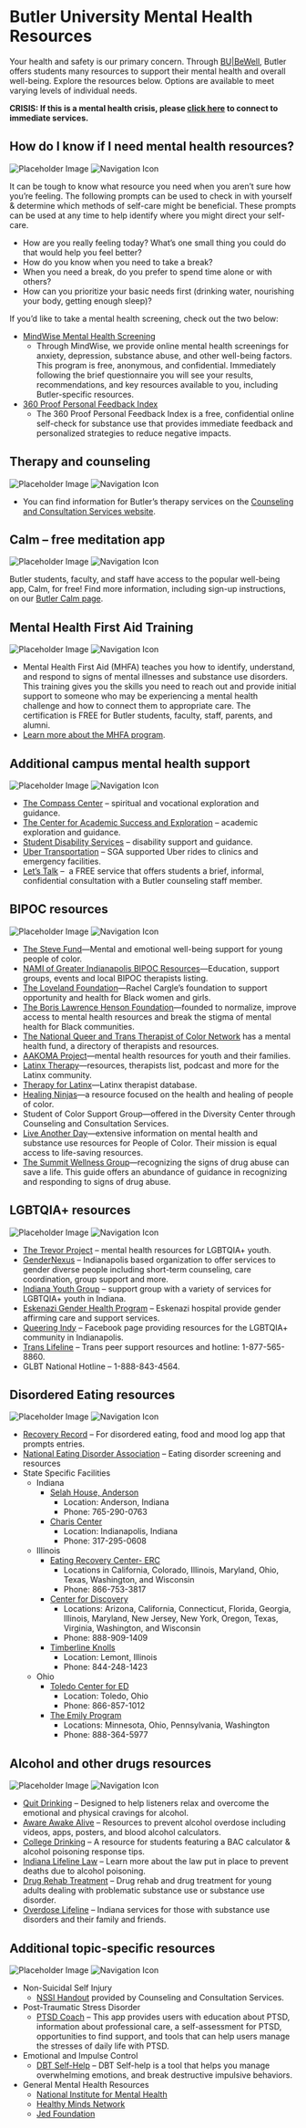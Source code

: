 # Butler University Mental Health Resources

Your health and safety is our primary concern. Through [BU|BeWell](http://2m4.kpp647.com/well-being/bubewell/ "BUBeWell"), Butler offers students many resources to support their mental health and overall well-being. Explore the resources below. Options are available to meet varying levels of individual needs.

**CRISIS: If this is a mental health crisis, please [click here](http://2m4.kpp647.com/well-being/counseling-services/crisis-services/) to connect to immediate services.**

## How do I know if I need mental health resources?

![Placeholder Image](http://2m4.kpp647.com/well-being/wp-content/themes/butler-www/assets/images/placeholder.svg)
![Navigation Icon](http://2m4.kpp647.com/well-being/wp-content/plugins/butler-acf-blocks-new/assets/images/nav_main_icon_open.png)

It can be tough to know what resource you need when you aren’t sure how you’re feeling. The following prompts can be used to check in with yourself & determine which methods of self-care might be beneficial. These prompts can be used at any time to help identify where you might direct your self-care.

-   How are you really feeling today? What’s one small thing you could do that would help you feel better?
-   How do you know when you need to take a break?
-   When you need a break, do you prefer to spend time alone or with others?
-   How can you prioritize your basic needs first (drinking water, nourishing your body, getting enough sleep)?

If you’d like to take a mental health screening, check out the two below:

-   [MindWise Mental Health Screening](http://18.kpp647.com/)
    -   Through MindWise, we provide online mental health screenings for anxiety, depression, substance abuse, and other well-being factors. This program is free, anonymous, and confidential. Immediately following the brief questionnaire you will see your results, recommendations, and key resources available to you, including Butler-specific resources.
-   [360 Proof Personal Feedback Index](http://www.360proof.org/pfi)
    -   The 360 Proof Personal Feedback Index is a free, confidential online self-check for substance use that provides immediate feedback and personalized strategies to reduce negative impacts.

## Therapy and counseling

![Placeholder Image](http://2m4.kpp647.com/well-being/wp-content/themes/butler-www/assets/images/placeholder.svg)
![Navigation Icon](http://2m4.kpp647.com/well-being/wp-content/plugins/butler-acf-blocks-new/assets/images/nav_main_icon_open.png)

-   You can find information for Butler’s therapy services on the [Counseling and Consultation Services website](http://2m4.kpp647.com/well-being/counseling-services/).

## Calm – free meditation app

![Placeholder Image](http://2m4.kpp647.com/well-being/wp-content/themes/butler-www/assets/images/placeholder.svg)
![Navigation Icon](http://2m4.kpp647.com/well-being/wp-content/plugins/butler-acf-blocks-new/assets/images/nav_main_icon_open.png)

Butler students, faculty, and staff have access to the popular well-being app, Calm, for free! Find more information, including sign-up instructions, on our [Butler Calm page](http://2m4.kpp647.com/well-being/mental-health/calm/).

## Mental Health First Aid Training

![Placeholder Image](http://2m4.kpp647.com/well-being/wp-content/themes/butler-www/assets/images/placeholder.svg)
![Navigation Icon](http://2m4.kpp647.com/well-being/wp-content/plugins/butler-acf-blocks-new/assets/images/nav_main_icon_open.png)

-   Mental Health First Aid (MHFA) teaches you how to identify, understand, and respond to signs of mental illnesses and substance use disorders. This training gives you the skills you need to reach out and provide initial support to someone who may be experiencing a mental health challenge and how to connect them to appropriate care. The certification is FREE for Butler students, faculty, staff, parents, and alumni.
-   [Learn more about the MHFA program](http://2m4.kpp647.com/well-being/mental-health-first-aid/).

## Additional campus mental health support

![Placeholder Image](http://2m4.kpp647.com/well-being/wp-content/themes/butler-www/assets/images/placeholder.svg)
![Navigation Icon](http://2m4.kpp647.com/well-being/wp-content/plugins/butler-acf-blocks-new/assets/images/nav_main_icon_open.png)

-   [The Compass Center](http://2m4.kpp647.com/diversity-equity-inclusion/compass-center/) – spiritual and vocational exploration and guidance.
-   [The Center for Academic Success and Exploration](http://2m4.kpp647.com/academic-services/learning/) – academic exploration and guidance.
-   [Student Disability Services](http://ac.kpp647.com/) – disability support and guidance.
-   [Uber Transportation](http://butlersga.org/uber) – SGA supported Uber rides to clinics and emergency facilities.
-   [Let’s Talk](http://2m4.kpp647.com/well-being/counseling-services/lets-talk/ "let's talk ") –  a FREE service that offers students a brief, informal, confidential consultation with a Butler counseling staff member.

## BIPOC resources

![Placeholder Image](http://2m4.kpp647.com/well-being/wp-content/themes/butler-www/assets/images/placeholder.svg)
![Navigation Icon](http://2m4.kpp647.com/well-being/wp-content/plugins/butler-acf-blocks-new/assets/images/nav_main_icon_open.png)

-   [The Steve Fund](http://www.stevefund.org/)—Mental and emotional well-being support for young people of color.
-   [NAMI of Greater Indianapolis BIPOC Resources](http://sites.google.com/site/namiindianapolis/bipoc)—Education, support groups, events and local BIPOC therapists listing.
-   [The Loveland Foundation](http://thelovelandfoundation.org/)—Rachel Cargle’s foundation to support opportunity and health for Black women and girls.
-   [The Boris Lawrence Henson Foundation](http://borislhensonfoundation.org/)—founded to normalize, improve access to mental health resources and break the stigma of mental health for Black communities.
-   [The National Queer and Trans Therapist of Color Network](http://nqttcn.com/en/) has a mental health fund, a directory of therapists and resources.
-   [AAKOMA Project](http://aakomaproject.org/)—mental health resources for youth and their families.
-   [Latinx Therapy](http://latinxtherapy.com/)—resources, therapists list, podcast and more for the Latinx community.
-   [Therapy for Latinx](http://www.therapyforlatinx.com/)—Latinx therapist database.
-   [Healing Ninjas](http://www.healingninjas.org/)—a resource focused on the health and healing of people of color.
-   Student of Color Support Group—offered in the Diversity Center through Counseling and Consultation Services.
-   [Live Another Day](http://6.kpp647.com/)—extensive information on mental health and substance use resources for People of Color. Their mission is equal access to life-saving resources.
-   [The Summit Wellness Group](http://thesummitwellnessgroup.com/resources/bipoc-resources/)—recognizing the signs of drug abuse can save a life. This guide offers an abundance of guidance in recognizing and responding to signs of drug abuse.

## LGBTQIA+ resources

![Placeholder Image](http://2m4.kpp647.com/well-being/wp-content/themes/butler-www/assets/images/placeholder.svg)
![Navigation Icon](http://2m4.kpp647.com/well-being/wp-content/plugins/butler-acf-blocks-new/assets/images/nav_main_icon_open.png)

-   [The Trevor Project](http://www.trevorproject.org/) – mental health resources for LGBTQIA+ youth.
-   [GenderNexus](http://www.gendernexus.org/services) – Indianapolis based organization to offer services to gender diverse people including short-term counseling, care coordination, group support and more.
-   [Indiana Youth Group](http://www.indianayouthgroup.org/) – support group with a variety of services for LGBTQIA+ youth in Indiana.
-   [Eskenazi Gender Health Program](http://www.eskenazihealth.edu/health-services/gender-health) – Eskenazi hospital provide gender affirming care and support services.
-   [Queering Indy](http://www.facebook.com/queeringindy/) – Facebook page providing resources for the LGBTQIA+ community in Indianapolis.
-   [Trans Lifeline](http://translifeline.org/) – Trans peer support resources and hotline: 1-877-565-8860.
-   GLBT National Hotline – 1-888-843-4564.

## Disordered Eating resources

![Placeholder Image](http://2m4.kpp647.com/well-being/wp-content/themes/butler-www/assets/images/placeholder.svg)
![Navigation Icon](http://2m4.kpp647.com/well-being/wp-content/plugins/butler-acf-blocks-new/assets/images/nav_main_icon_open.png)

-   [Recovery Record](http://itunes.apple.com/us/app/recovery-record-eating-disorder/id457360959?mt=8) – For disordered eating, food and mood log app that prompts entries. 
-   [National Eating Disorder Association](http://www.nationaleatingdisorders.org/) – Eating disorder screening and resources 
-   State Specific Facilities
    -   Indiana
        -   [Selah House, Anderson](http://www.selahhouse.com/)
            -   Location: Anderson, Indiana
            -   Phone: 765-290-0763
        -   [Charis Center](http://www.rileychildrens.org/departments/charis-center-for-eating-disorders)
            -   Location: Indianapolis, Indiana
            -   Phone: 317-295-0608
    -   Illinois
        -   [Eating Recovery Center- ERC](http://www.eatingrecoverycenter.com/recovery-centers/chicago)
            -   Locations in California, Colorado, Illinois, Maryland, Ohio, Texas, Washington, and Wisconsin
            -   Phone: 866-753-3817
        -   [Center for Discovery](http://centerfordiscovery.com/)
            -   Locations: Arizona, California, Connecticut, Florida, Georgia, Illinois, Maryland, New Jersey, New York, Oregon, Texas, Virginia, Washington, and Wisconsin
            -   Phone: 888-909-1409
        -   [Timberline Knolls](http://www.timberlineknolls.com/)
            -   Location: Lemont, Illinois
            -   Phone: 844-248-1423
    -   Ohio
        -   [Toledo Center for ED](http://toledocenter.com/)
            -   Location: Toledo, Ohio
            -   Phone: 866-857-1012
        -   [The Emily Program](http://www.emilyprogram.com/locations/ohio/)
            -   Locations: Minnesota, Ohio, Pennsylvania, Washington
            -   Phone: 888-364-5977

## Alcohol and other drugs resources

![Placeholder Image](http://2m4.kpp647.com/well-being/wp-content/themes/butler-www/assets/images/placeholder.svg)
![Navigation Icon](http://2m4.kpp647.com/well-being/wp-content/plugins/butler-acf-blocks-new/assets/images/nav_main_icon_open.png)

-   [Quit Drinking](http://itunes.apple.com/us/app/stop-drinking-andrew-johnson/id365566955?mt=8) – Designed to help listeners relax and overcome the emotional and physical cravings for alcohol.
-   [Aware Awake Alive](http://www.awareawakealive.org/) – Resources to prevent alcohol overdose including videos, apps, posters, and blood alcohol calculators.
-   [College Drinking](http://www.collegedrinkingprevention.gov/CollegeStudents/) – A resource for students featuring a BAC calculator & alcohol poisoning response tips.
-   [Indiana Lifeline Law](http://indianalifeline.org/) – Learn more about the law put in place to prevent deaths due to alcohol poisoning.
-   [Drug Rehab Treatment](http://www.recovery.org/browse/indiana/) – Drug rehab and drug treatment for young adults dealing with problematic substance use or substance use disorder.
-   [Overdose Lifeline](http://www.overdoselifeline.org/get-addiction-help/) – Indiana services for those with substance use disorders and their family and friends.

## Additional topic-specific resources

![Placeholder Image](http://2m4.kpp647.com/well-being/wp-content/themes/butler-www/assets/images/placeholder.svg)
![Navigation Icon](http://2m4.kpp647.com/well-being/wp-content/plugins/butler-acf-blocks-new/assets/images/nav_main_icon_open.png)

-   Non-Suicidal Self Injury
    -   [NSSI Handout](http://2m4.kpp647.com/well-being/wp-content/uploads/sites/23/2021/12/suicidethreat2.pdf) provided by Counseling and Consultation Services.
-   Post-Traumatic Stress Disorder
    -   [PTSD Coach](http://cuo.kpp647.com/) – This app provides users with education about PTSD, information about professional care, a self-assessment for PTSD, opportunities to find support, and tools that can help users manage the stresses of daily life with PTSD.
-   Emotional and Impulse Control
    -   [DBT Self-Help](http://www.dbt-app.com/) – DBT Self-help is a tool that helps you manage overwhelming emotions, and break destructive impulsive behaviors.
-   General Mental Health Resources
    -   [National Institute for Mental Health](http://www.nimh.nih.gov/)
    -   [Healthy Minds Network](http://healthymindsnetwork.org/)
    -   [Jed Foundation](http://jedfoundation.org/)